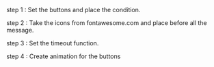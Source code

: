 step 1 : Set the buttons and place the condition.

step 2 : Take the icons from fontawesome.com and place before all the message.

step 3 : Set the timeout function.

step 4 : Create animation for the buttons